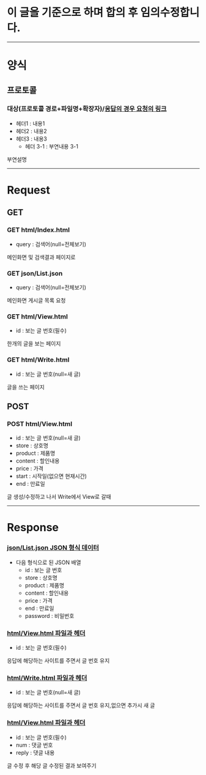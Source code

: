 # 이 글을 기준으로 하며 합의 후 임의수정합니다.

---
# 양식

## 프로토콜

###	대상(프로토콜 경로+파일명+확장자)/[응답의 경우 요청의 링크](#대상경로파일명확장자응답의-경우-요청의-링크)

- 헤더1 : 내용1
- 헤더2 : 내용2
- 헤더3 : 내용3
	- 헤더 3-1 : 부연내용 3-1

부연설명

---

# Request

## GET

### GET html/Index.html
- query : 검색어(null=전체보기)

메인화면 및 검색결과 페이지로

### GET json/List.json
- query : 검색어(null=전체보기)

메인화면 게시글 목록 요청
### GET html/View.html
- id : 보는 글 번호(필수)

한개의 글을 보는 페이지

### GET html/Write.html
- id : 보는 글 번호(null=새 글)

글을 쓰는 페이지

## POST

### POST html/View.html
- id : 보는 글 번호(null=새 글)
- store : 상호명
- product : 제품명
- content : 할인내용
- price : 가격
- start : 시작일(없으면 현재시간)
- end : 만료일

글 생성/수정하고 나서 Write에서 View로 갈때

---

# Response

### [json/List.json JSON 형식 데이터](#GET-jsonListjson)

- 다음 형식으로 된 JSON 배열
	- id : 보는 글 번호
	- store : 상호명
	- product : 제품명
	- content : 할인내용
	- price : 가격
	- end : 만료일
	- password : 비밀번호

### [html/View.html 파일과 헤더](#GET-htmlViewhtml)
- id : 보는 글 번호(필수)

응답에 해당하는 사이트를 주면서 글 번호 유지

### [html/Write.html 파일과 헤더](#GET-htmlWritehtml)
- id : 보는 글 번호(null=새 글)

응답에 해당하는 사이트를 주면서 글 번호 유지,없으면 추가시 새 글

### [html/View.html 파일과 헤더](#Post-htmlViewhtml)
- id : 보는 글 번호(필수)
- num : 댓글 번호
- reply : 댓글 내용

글 수정 후 해당 글 수정된 결과 보여주기
